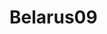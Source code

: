 # Belarus09
<!DOCTYPE html>
<html>
<head>
    <meta charset="UTF-8">
    <title>Document</title>
    <link href="https://fonts.googleapis.com/css?family=Montserrat:100,300,400,700&display=swap" rel="stylesheet">
    <link rel="stylesheet" href="motoblok.css">
</head>
